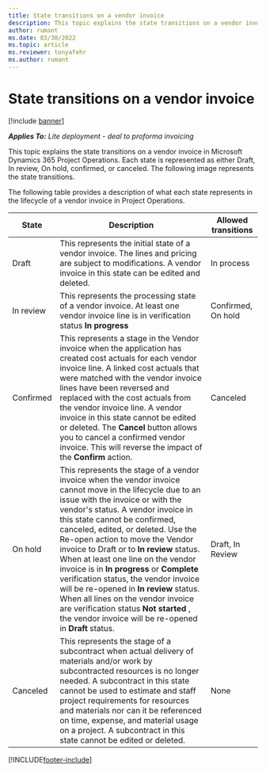 ```yaml
---
title: State transitions on a vendor invoice
description: This topic explains the state transitions on a vendor invoice in Microsoft Dynamics 365 Project Operations.
author: rumant
ms.date: 03/30/2022
ms.topic: article
ms.reviewer: tonyafehr 
ms.author: rumant
---
```


# State transitions on a vendor invoice

[!include [banner](../../includes/dataverse-preview.md)]

_**Applies To:** Lite deployment - deal to proforma invoicing_

This topic explains the state transitions on a vendor invoice in Microsoft Dynamics 365 Project Operations. Each state is represented as either Draft, In review, On hold, confirmed, or canceled. The following image represents the state transitions.

The following table provides a description of what each state represents in the lifecycle of a vendor invoice in Project Operations.

| **State** | **Description** | **Allowed transitions** |
| --- | --- | --- |
| Draft | This represents the initial state of a vendor invoice. The lines and pricing are subject to modifications. A vendor invoice in this state can be edited and deleted. | In process |
| In review | This represents the processing state of a vendor invoice. At least one vendor invoice line is in verification status **In progress** | Confirmed, On hold |
| Confirmed | This represents a stage in the Vendor invoice when the application has created cost actuals for each vendor invoice line. A linked cost actuals that were matched with the vendor invoice lines have been reversed and replaced with the cost actuals from the vendor invoice line. A vendor invoice in this state cannot be edited or deleted. The  **Cancel**  button allows you to cancel a confirmed vendor invoice. This will reverse the impact of the **Confirm** action. | Canceled |
| On hold | This represents the stage of a vendor invoice when the vendor invoice cannot move in the lifecycle due to an issue with the invoice or with the vendor&#39;s status. A vendor invoice in this state cannot be confirmed, canceled, edited, or deleted. Use the Re-open action to move the Vendor invoice to Draft or to **In review** status. When at least one line on the vendor invoice is in **In progress** or **Complete** verification status, the vendor invoice will be re-opened in **In review** status. When all lines on the vendor invoice are verification status **Not started** , the vendor invoice will be re-opened in **Draft** status. | Draft, In Review |
| Canceled | This represents the stage of a subcontract when actual delivery of materials and/or work by subcontracted resources is no longer needed. A subcontract in this state cannot be used to estimate and staff project requirements for resources and materials nor can it be referenced on time, expense, and material usage on a project. A subcontract in this state cannot be edited or deleted. | None |


[!INCLUDE[footer-include](../../includes/footer-banner.md)]
